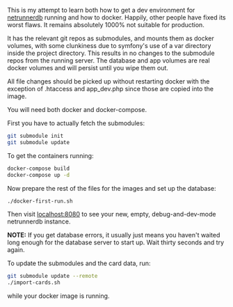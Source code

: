 This is my attempt to learn both how to get a dev environment for [netrunnerdb](https://github.com/alsciende/netrunnerdb) running and how to docker. Happily, other people have fixed its worst flaws. It remains absolutely 1000% not suitable for production.

It has the relevant git repos as submodules, and mounts them as docker volumes, with some clunkiness due to symfony's use of a var directory inside the project directory. This results in no changes to the submodule repos from the running server. The database and app volumes are real docker volumes and will persist until you wipe them out.

All file changes should be picked up without restarting docker with the exception of .htaccess and app_dev.php since those are copied into the image.

You will need both docker and docker-compose.

First you have to actually fetch the submodules:

```sh
git submodule init
git submodule update
```

To get the containers running:

```sh
docker-compose build
docker-compose up -d
```

Now prepare the rest of the files for the images and set up the database:
```sh
./docker-first-run.sh
```

Then visit [localhost:8080](http://localhost:8080) to see your new, empty, debug-and-dev-mode netrunnerdb instance.

**NOTE:** If you get database errors, it usually just means you haven't waited long enough for the database server to start up. Wait thirty seconds and try again.

To update the submodules and the card data, run:

```sh
git submodule update --remote
./import-cards.sh
```

while your docker image is running.
